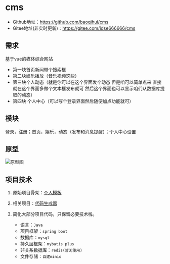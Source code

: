 # cms
+ Github地址：https://github.com/baoqihui/cms
+ Gitee地址(非实时更新)：https://gitee.com/idse666666/cms
## 需求

基于vue的媒体综合网站 

+ 第一块首页新闻带个搜索框
+ 第二块娱乐播放（音乐视频这些）
+ 第三块个人动态（就是你可以在这个界面发个动态 但是咱可以简单点来 直接就在这个界面多做个文本框发布就可 然后这个界面也可以显示咱们从数据库提取的动态）
+ 第四块 个人中心（可以写个登录界面然后随便加点功能就可）

## 模块

登录，注册；首页，娱乐，动态（发布和消息提醒）；个人中心设置

## 原型

![原型图](https://minio.huijia.cf/file/原型初稿.png)

## 项目技术
1. 原始项目骨架：[个人模板](https://github.com/baoqihui/code-demo-persion)

2. 相关项目：[代码生成器](https://github.com/baoqihui/code-generator-persion)

3. 简化大部分项目代码，只保留必要技术栈。
   + 语言：`Java`
   + 项目框架：`spring boot`
   + 数据库：`mysql`
   + 持久层框架：`mybatis plus`
   + 非关系数据库：`redis(暂无使用)`
   + 文件存储：`自建minio`
